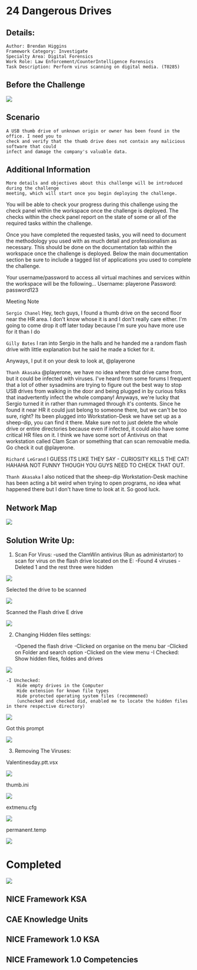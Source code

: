 # 24 Dangerous Drives

## Details:

    Author: Brendan Higgins
    Framework Category: Investigate
    Specialty Area: Digital Forensics
    Work Role: Law Enforcement/CounterIntelligence Forensics
    Task Description: Perform virus scanning on digital media. (T0285)

## Before the Challenge 

<img src="Images/Before.png">

## Scenario
    A USB thumb drive of unknown origin or owner has been found in the office. I need you to 
    check and verify that the thumb drive does not contain any malicious software that could 
    infect and damage the company's valuable data.
    
## Additional Information
    More details and objectives about this challenge will be introduced during the challenge 
    meeting, which will start once you begin deploying the challenge.

You will be able to check your progress during this challenge using the check panel within 
the workspace once the challenge is deployed. The checks within the check panel report on 
the state of some or all of the required tasks within the challenge.

Once you have completed the requested tasks, you will need to document the methodology you 
used with as much detail and professionalism as necessary. This should be done on the 
documentation tab within the workspace once the challenge is deployed. Below the main 
documentation section be sure to include a tagged list of applications you used to complete
 the challenge.

Your username/password to access all virtual machines and services within the workspace 
will be the following...
Username: playerone
Password: password123

Meeting Note

`Sergio Chanel`
Hey, tech guys, I found a thumb drive on the second floor near the HR area. I don't know 
whose it is and I don't really care either. I'm going to come drop it off later today 
because I'm sure you have more use for it than I do

`Gilly Bates`
I ran into Sergio in the halls and he handed me a random flash drive with little explanation 
but he said he made a ticket for it.

Anyways, I put it on your desk to look at, @playerone

`Thanh Akasaka`
@playerone, we have no idea where that drive came from, but it could be infected with viruses. 
I've heard from some forums I frequent that a lot of other sysadmins are trying to figure out 
the best way to stop USB drives from walking in the door and being plugged in by curious folks 
that inadvertently infect the whole company! Anyways, we're lucky that Sergio turned it in rather 
than rummaged through it's contents. Since he found it near HR it could just belong to someone 
there, but we can't be too sure, right? Its been plugged into Workstation-Desk we have set up as 
a sheep-dip, you can find it there. Make sure not to just delete the whole drive or entire 
directories because even if infected, it could also have some critical HR files on it. I think we 
have some sort of Antivirus on that workstation called Clam Scan or something that can scan removable 
media. Go check it out @playerone.

`Richard LeGrand`
I GUESS ITS LIKE THEY SAY - CURIOSITY KILLS THE CAT! HAHAHA
NOT FUNNY THOUGH YOU GUYS NEED TO CHECK THAT OUT.

`Thanh Akasaka`
I also noticed that the sheep-dip Workstation-Desk machine has been acting a bit weird when trying to 
open programs, no idea what happened there but I don't have time to look at it. So good luck.

## Network Map

<img src="Images/Network-map.jpg" >

## Solution Write Up:

1. Scan For Virus:
    -used the ClamWin antivirus (Run as administartor) to scan for virus on the flash drive located on the E:
	-Found 4 viruses
	-Deleted 1 and the rest three were hidden



<img src="Images/Antivirus.png" >

Selected the drive to be scanned

<img src="Images/Antivirus2.png" >

Scanned the Flash drive E drive

<Img src="Images/Antivirus3.png" >

2. Changing Hidden files settings:

    -Opened the flash drive
	-Clicked on organise on the menu bar
	-Clicked on Folder and search option
	-Clicked on the view menu
	-I Checked: Show hidden files, foldes and drives

<img src="Images/Folder-option1.PNG">

    -I Unchecked: 
		Hide empty drives in the Computer
		Hide extension for known file types
		Hide protected operating system files (recommened)
        (unchecked and checked did, enabled me to locate the hidden files in there respective directory)

<img src="Images/Hidden-Files-Settings.png" >

Got this prompt

<img src="Images/Folder-option3.PNG">

3. Removing The Viruses:

Valentinesday.ptt.vsx

<img src="Images/Hidden-Virus-valentinesday.png" >

thumb.ini

<img src="Images/Hidden-Virus-thumb.png" >

extmenu.cfg

<img src="Images/Hidden-Virus-extmenu.png" >

permanent.temp

<img src="Images/Hidden-Virus-permanent.png" >

# Completed

<img src="Images/After.png">

## NICE Framework KSA
## CAE Knowledge Units
## NICE Framework 1.0 KSA
## NICE Framework 1.0 Competencies





